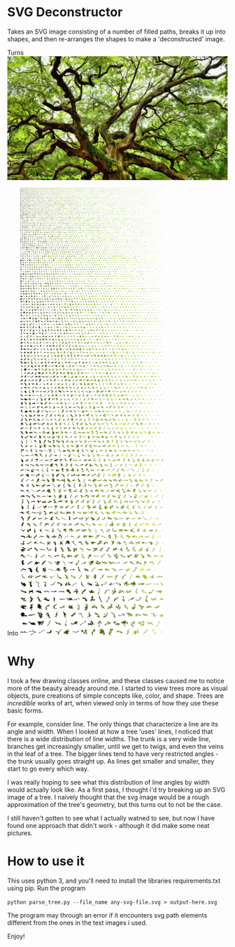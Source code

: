 # SVG Deconstructor

Takes an SVG image consisting of a number of filled paths, breaks it up into shapes, and then re-arranges the shapes to make a 'deconstructed' image.

Turns
![svg image of a tree](https://raw.githubusercontent.com/neyer/svg-deconstruct/e9c539165743a801977eef49f934d9e8780301ba/wide.svg)

Into
![svg image of a tree, deconstructed](https://raw.githubusercontent.com/neyer/svg-deconstruct/e9c539165743a801977eef49f934d9e8780301ba/output-wide-sorted.svg)


# Why
I took a few drawing classes online, and these classes caused me to notice more of the beauty already around me. I started to view trees more as visual objects, pure creations of simple concepts like, color, and shape. Trees are _incredible_ works of art, when viewed only in terms of how they use these basic forms.

For example, consider line.  The only things that characterize a line are its angle and width. When I looked at how a tree 'uses' lines, I noticed that there is a wide distribution of line widths. The trunk is a very wide line, branches get increasingly smaller, until we get to twigs, and even the veins in the leaf of a tree.  The bigger lines
tend to have very restricted angles - the trunk usually goes straight up. As lines get smaller and smaller, they start to go every which way.

I was really hoping to see what this distribution of line angles by width would actually look like. As a first pass, I thought i'd try breaking up an SVG image of a tree. I naively thought that the svg image would be a rough approximation of the tree's geometry, but this turns out to not be the case.

I still haven't gotten to see what I actually watned to see, but now I have found one approach that didn't work - although it did make some neat pictures.

# How to use it
This uses python 3, and you'll need to install the libraries requirements.txt using pip. Run the program

`python parse_tree.py --file_name any-svg-file.svg > output-here.svg`

The program may through an error if it encounters svg path elements different from the ones in the test images i used. 

Enjoy!

